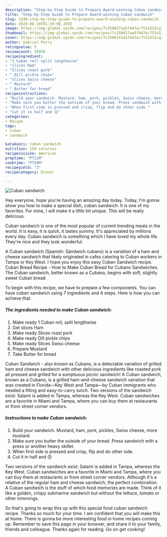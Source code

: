 ```yaml
---
description: "Step-by-Step Guide to Prepare Award-winning Cuban sandwich"
title: "Step-by-Step Guide to Prepare Award-winning Cuban sandwich"
slug: 1240-step-by-step-guide-to-prepare-award-winning-cuban-sandwich
date: 2020-08-10T01:39:06.359Z
image: https://img-global.cpcdn.com/recipes/7c25001faa5f447e/751x532cq70/cuban-sandwich-recipe-main-photo.jpg
thumbnail: https://img-global.cpcdn.com/recipes/7c25001faa5f447e/751x532cq70/cuban-sandwich-recipe-main-photo.jpg
cover: https://img-global.cpcdn.com/recipes/7c25001faa5f447e/751x532cq70/cuban-sandwich-recipe-main-photo.jpg
author: Gabriel Perry
ratingvalue: 5
reviewcount: 28939
recipeingredient:
- "1 Cuban roll split lengthwise"
- "slices Ham"
- "Slices roast pork"
- " Dill pickle chips"
- "Slices Swiss cheese"
- " Mustard"
- " Butter for bread"
recipeinstructions:
- "Build your sandwich. Mustard, ham, pork, pickles, Swiss cheese, more mustard."
- "Make sure you butter the outside of your bread. Press sandwich with a press or another heavy skillet."
- "When first side is pressed and crisp, flip and do other side."
- "Cut it in half and 😊"
categories:
- Recipe
tags:
- cuban
- sandwich

katakunci: cuban sandwich 
nutrition: 159 calories
recipecuisine: American
preptime: "PT11M"
cooktime: "PT54M"
recipeyield: "3"
recipecategory: Dinner

---
```



![Cuban sandwich](https://img-global.cpcdn.com/recipes/7c25001faa5f447e/751x532cq70/cuban-sandwich-recipe-main-photo.jpg)

Hey everyone, hope you're having an amazing day today. Today, I'm gonna show you how to make a special dish, cuban sandwich. It is one of my favorites. For mine, I will make it a little bit unique. This will be really delicious.

Cuban sandwich is one of the most popular of current trending meals in the world. It is easy, it is quick, it tastes yummy. It's appreciated by millions every day. Cuban sandwich is something which I have loved my whole life. They're nice and they look wonderful.

A Cuban sandwich (Spanish: Sándwich cubano) is a variation of a ham and cheese sandwich that likely originated in cafes catering to Cuban workers in Tampa or Key West. I hope you enjoy this easy Cuban Sandwich recipe. Cuban Bread Recipe - How to Make Cuban Bread for Cubano Sandwiches. The Cuban sandwich, better known as a Cubano, begins with soft, slightly sweet Cuban bread.


To begin with this recipe, we have to prepare a few components. You can have cuban sandwich using 7 ingredients and 4 steps. Here is how you can achieve that.

<!--inarticleads1-->

##### The ingredients needed to make Cuban sandwich:

1. Make ready 1 Cuban roll, split lengthwise
1. Get slices Ham
1. Make ready Slices roast pork
1. Make ready  Dill pickle chips
1. Make ready Slices Swiss cheese
1. Prepare  Mustard
1. Take  Butter for bread


Cuban Sandwich - also known as Cubano, is a delectable variation of grilled ham and cheese sandwich with other delicious ingredients like roasted pork all pressed and grilled for a sumptuous picnic sandwich! A Cuban sandwich, known as a Cubano, is a grilled ham-and-cheese sandwich variation that was created in Florida—Key West and Tampa—by Cuban immigrants who needed a filling and easy-to-carry lunch. Two versions of the sandwich exist: Salami is added in Tampa, whereas the Key West. Cuban sandwiches are a favorite in Miami and Tampa, where you can buy them at restaurants or from street corner vendors. 

<!--inarticleads2-->

##### Instructions to make Cuban sandwich:

1. Build your sandwich. Mustard, ham, pork, pickles, Swiss cheese, more mustard.
1. Make sure you butter the outside of your bread. Press sandwich with a press or another heavy skillet.
1. When first side is pressed and crisp, flip and do other side.
1. Cut it in half and 😊


Two versions of the sandwich exist: Salami is added in Tampa, whereas the Key West. Cuban sandwiches are a favorite in Miami and Tampa, where you can buy them at restaurants or from street corner vendors. Although it&#39;s a relative of the regular ham and cheese sandwich, the perfect combination. A Cuban sandwich is the stuff of which food memories are made. Think of it like a golden, crispy submarine sandwich but without the lettuce, tomato or other trimmings. 

So that's going to wrap this up with this special food cuban sandwich recipe. Thanks so much for your time. I am confident that you will make this at home. There is gonna be more interesting food in home recipes coming up. Remember to save this page in your browser, and share it to your family, friends and colleague. Thanks again for reading. Go on get cooking!
